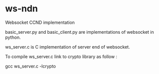 ws-ndn
======

Websocket CCND implementation

basic_server.py and basic_client.py are implementations of websocket in python.

ws_server.c is C implementation of server end of websocket.

To compile ws_server.c link to crypto library as follow :

gcc ws_server.c -lcrypto 
